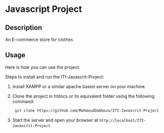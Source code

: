 # Javascript Project

## Description

An E-commerce store for clothes

## Usage

Here is how you can use the project.

Steps to install and run the ITI-Javascrit-Project:

1. Install XAMPP or a similar apache based server on your machine.

2. Clone the project in htdocs or its equivalent folder using the following command:

    ```sh
     git clone https://github.com/MahmoudDabbous/ITI-Javascrit-Project
    ```

3. Start the server and open your browser at `http://localhost/ITI-Javascrit-Project`.

